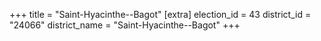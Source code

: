 +++
title = "Saint-Hyacinthe--Bagot"
[extra]
election_id = 43
district_id = "24066"
district_name = "Saint-Hyacinthe--Bagot"
+++
